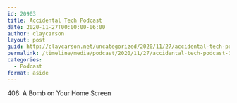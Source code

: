 ```yaml
---
id: 20903
title: Accidental Tech Podcast
date: 2020-11-27T00:00:00-06:00
author: claycarson
layout: post
guid: http://claycarson.net/uncategorized/2020/11/27/accidental-tech-podcast-3/
permalink: /timeline/media/podcast/2020/11/27/accidental-tech-podcast-3/
categories:
  - Podcast
format: aside
---
```

<div class="media-details">406: A Bomb on Your Home Screen</div>

<div class="media-creator"></div>

<div class="media-rating"></div>